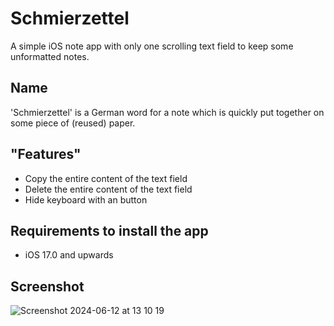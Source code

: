 # Schmierzettel

A simple iOS note app with only one scrolling text field to keep some unformatted notes.

## Name

'Schmierzettel' is a German word for a note which is quickly put together on some piece of (reused) paper.

## "Features"

- Copy the entire content of the text field
- Delete the entire content of the text field
- Hide keyboard with an button

## Requirements to install the app

- iOS 17.0 and upwards

## Screenshot

![Screenshot 2024-06-12 at 13 10 19](https://github.com/paulHempel/schmierzettel/assets/7431506/64cfc582-6e00-4d35-b026-20a1f18ce576)
